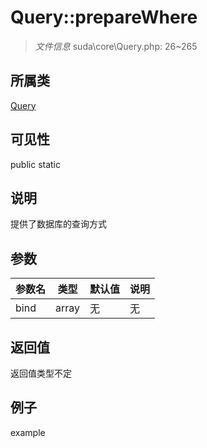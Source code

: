 # Query::prepareWhere



> *文件信息* suda\core\Query.php: 26~265

## 所属类 

[Query](../Query.md)

## 可见性

 public static

## 说明

提供了数据库的查询方式



## 参数


| 参数名 | 类型 | 默认值 | 说明 |
|--------|-----|-------|-------|
| bind |  array | 无 | 无 |



## 返回值

返回值类型不定


## 例子

example